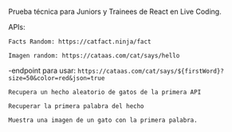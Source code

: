 Prueba técnica para Juniors y Trainees de React en Live Coding.

APIs:

    Facts Random: https://catfact.ninja/fact

    Imagen random: https://cataas.com/cat/says/hello

   -endpoint para usar: `https://cataas.com/cat/says/${firstWord}?size=50&color=red&json=true`

    Recupera un hecho aleatorio de gatos de la primera API

    Recuperar la primera palabra del hecho

    Muestra una imagen de un gato con la primera palabra.


